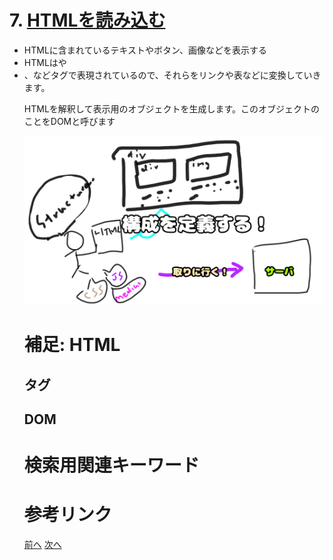 # 7. [HTMLを読み込む](7.md)
- HTMLに含まれているテキストやボタン、画像などを表示する
- HTMLは<a>や<li>、<table>などタグで表現されているので、それらをリンクや表などに変換していきます。

HTMLを解釈して表示用のオブジェクトを生成します。このオブジェクトのことをDOMと呼びます

![HTML](img/HTML.png)

# 補足: HTML
## タグ
## DOM


# 検索用関連キーワード
# 参考リンク

[前へ](6.md) [次へ](8.md)
